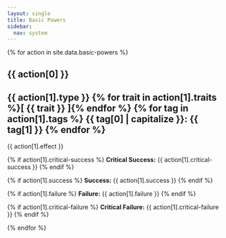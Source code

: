 ```yaml
---
layout: single
title: Basic Powers
sidebar:
  nav: system
---
```


{% for action in site.data.basic-powers %}
  
## {{ action[0] }}
{{ action[1].type }}
{% for trait in action[1].traits %}[ {{ trait }} ]{% endfor %}
{% for tag in action[1].tags %}
  **{{ tag[0] | capitalize }}:** {{ tag[1] }}
{% endfor %}
---
{{ action[1].effect }}

{% if action[1].critical-success %}
  **Critical Success:** {{ action[1].critical-success }}
{% endif %}

{% if action[1].success %}
  **Success:** {{ action[1].success }}
{% endif %}

{% if action[1].failure %}
  **Failure:** {{ action[1].failure }}
{% endif %}

{% if action[1].critical-failure %}
  **Critical Failure:** {{ action[1].critical-failure }}
{% endif %}

{% endfor %}
